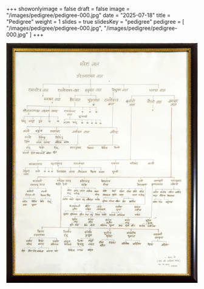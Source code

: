 +++
showonlyimage = false
draft = false
image = "/images/pedigree/pedigree-000.jpg"
date = "2025-07-18"
title = "Pedigree"
weight = 1
slides = true
slidesKey = "pedigree"
pedigree = [
"/images/pedigree/pedigree-000.jpg",
"/images/pedigree/pedigree-000.jpg"
]
+++
<!--more-->
![alt text](/images/pedigree/pedigree-000.jpg "Mahanagar Pedigree")